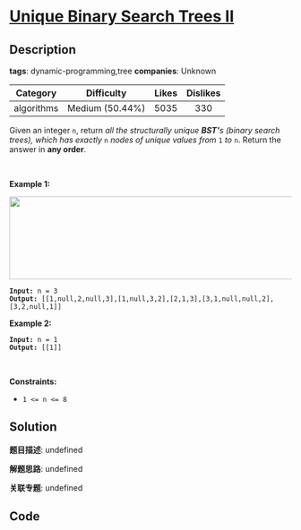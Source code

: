 # [Unique Binary Search Trees II](https://leetcode.com/problems/unique-binary-search-trees-ii/description/)

## Description

**tags**: dynamic-programming,tree
**companies**: Unknown

| Category | Difficulty | Likes | Dislikes |
| :------: | :--------: | :---: | :------: |
| algorithms | Medium (50.44%) | 5035 | 330 |

<p>Given an integer <code>n</code>, return <em>all the structurally unique <strong>BST&#39;</strong>s (binary search trees), which has exactly </em><code>n</code><em> nodes of unique values from</em> <code>1</code> <em>to</em> <code>n</code>. Return the answer in <strong>any order</strong>.</p>

<p>&nbsp;</p>
<p><strong>Example 1:</strong></p>
<img alt="" src="https://assets.leetcode.com/uploads/2021/01/18/uniquebstn3.jpg" style="width: 600px; height: 148px;" />
<pre><code><strong>Input:</strong> n = 3
<strong>Output:</strong> [[1,null,2,null,3],[1,null,3,2],[2,1,3],[3,1,null,null,2],[3,2,null,1]]</code></pre>

<p><strong>Example 2:</strong></p>

<pre><code><strong>Input:</strong> n = 1
<strong>Output:</strong> [[1]]</code></pre>

<p>&nbsp;</p>
<p><strong>Constraints:</strong></p>

<ul>
	<li><code>1 &lt;= n &lt;= 8</code></li>
</ul>

## Solution

**题目描述**: undefined

**解题思路**: undefined

**关联专题**: undefined

## Code
